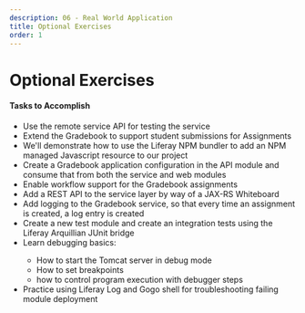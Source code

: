 ```yaml
---
description: 06 - Real World Application
title: Optional Exercises
order: 1
---
```


# Optional Exercises

<div class="ahead">

<h4>Tasks to Accomplish</h4>
<ul>
    <li>Use the remote service API for testing the service</li>
    <li>Extend the Gradebook to support student submissions for Assignments</li>
    <li>We'll demonstrate how to use the Liferay NPM bundler to add an NPM managed Javascript resource to our project</li>
    <li>Create a Gradebook application configuration in the API module and consume that from both the service and web modules</li>
    <li>Enable workflow support for the Gradebook assignments</li>
    <li>Add a REST API to the service layer by way of a JAX-RS Whiteboard</li>
    <li>Add logging to the Gradebook service, so that every time an assignment is created, a log entry is created</li>
    <li>Create a new test module and create an integration tests using the Liferay Arquillian JUnit bridge</li>
    <li>Learn debugging basics:</li>
        <ul>
            <li>How to start the Tomcat server in debug mode</li>
            <li>How to set breakpoints</li>
            <li>how to control program execution with debugger steps</li>
        </ul>
    <li>Practice using Liferay Log and Gogo shell for troubleshooting failing module deployment</li>
</ul>
</div>